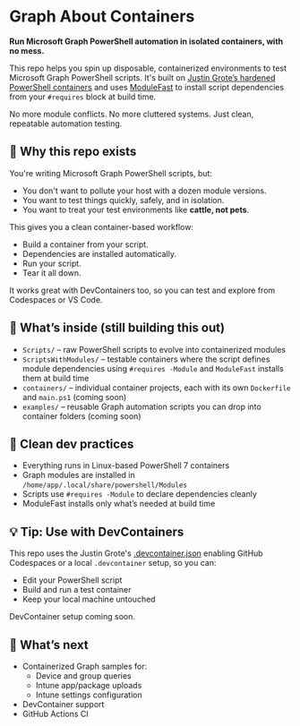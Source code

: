 # Graph About Containers

**Run Microsoft Graph PowerShell automation in isolated containers, with no mess.**

This repo helps you spin up disposable, containerized environments to test Microsoft Graph PowerShell scripts. It's built on [Justin Grote’s hardened PowerShell containers](https://github.com/JustinGrote/PowerShell-Containers) and uses [ModuleFast](https://github.com/JustinGrote/ModuleFast) to install script dependencies from your `#requires` block at build time.

No more module conflicts. No more cluttered systems. Just clean, repeatable automation testing.


## 🚀 Why this repo exists

You're writing Microsoft Graph PowerShell scripts, but:
- You don't want to pollute your host with a dozen module versions.
- You want to test things quickly, safely, and in isolation.
- You want to treat your test environments like **cattle, not pets**.

This gives you a clean container-based workflow:
- Build a container from your script.
- Dependencies are installed automatically.
- Run your script.
- Tear it all down.

It works great with DevContainers too, so you can test and explore from Codespaces or VS Code.


## 🧪 What’s inside (still building this out)

- `Scripts/` – raw PowerShell scripts to evolve into containerized modules
- `ScriptsWithModules/` – testable containers where the script defines module dependencies using `#requires -Module` and `ModuleFast` installs them at build time
- `containers/` – individual container projects, each with its own `Dockerfile` and `main.ps1` (coming soon)
- `examples/` – reusable Graph automation scripts you can drop into container folders (coming soon)


## 🧼 Clean dev practices
- Everything runs in Linux-based PowerShell 7 containers
- Graph modules are installed in `/home/app/.local/share/powershell/Modules`
- Scripts use `#requires -Module` to declare dependencies cleanly
- ModuleFast installs only what’s needed at build time


## 💡 Tip: Use with DevContainers
This repo uses the Justin Grote's [.devcontainer.json](https://github.com/JustinGrote/PowerShell-Containers/tree/main/.devcontainer) enabling GitHub Codespaces or a local `.devcontainer` setup, so you can:
- Edit your PowerShell script
- Build and run a test container
- Keep your local machine untouched

DevContainer setup coming soon.


## 🔧 What’s next
- Containerized Graph samples for:
  - Device and group queries
  - Intune app/package uploads
  - Intune settings configuration
- DevContainer support
- GitHub Actions CI

